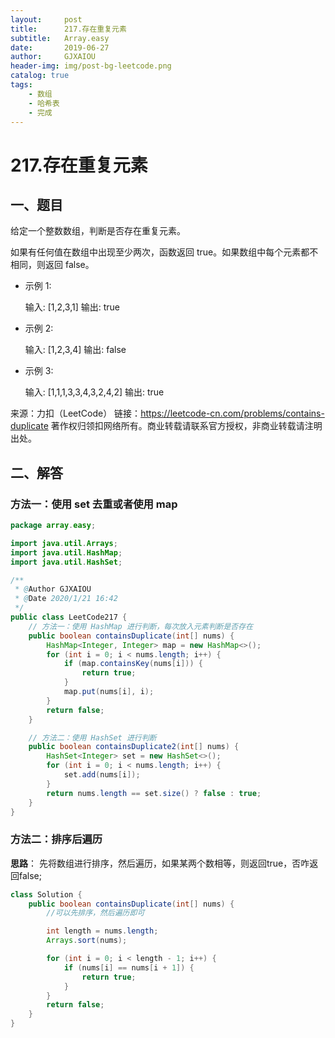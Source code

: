 ```yaml
---
layout:     post
title:      217.存在重复元素
subtitle:   Array.easy
date:       2019-06-27
author:     GJXAIOU
header-img: img/post-bg-leetcode.png
catalog: true
tags:
    - 数组
	- 哈希表
	- 完成
---
```



# 217.存在重复元素


## 一、题目

给定一个整数数组，判断是否存在重复元素。

如果有任何值在数组中出现至少两次，函数返回 true。如果数组中每个元素都不相同，则返回 false。

- 示例 1:

    输入: [1,2,3,1]
    输出: true

- 示例 2:

    输入: [1,2,3,4]
    输出: false

- 示例 3:

    输入: [1,1,1,3,3,4,3,2,4,2]
    输出: true

来源：力扣（LeetCode）
链接：https://leetcode-cn.com/problems/contains-duplicate
著作权归领扣网络所有。商业转载请联系官方授权，非商业转载请注明出处。


## 二、解答

### 方法一：使用 set 去重或者使用 map

```java
package array.easy;

import java.util.Arrays;
import java.util.HashMap;
import java.util.HashSet;

/**
 * @Author GJXAIOU
 * @Date 2020/1/21 16:42
 */
public class LeetCode217 {
    // 方法一：使用 HashMap 进行判断，每次放入元素判断是否存在
    public boolean containsDuplicate(int[] nums) {
        HashMap<Integer, Integer> map = new HashMap<>();
        for (int i = 0; i < nums.length; i++) {
            if (map.containsKey(nums[i])) {
                return true;
            }
            map.put(nums[i], i);
        }
        return false;
    }

    // 方法二：使用 HashSet 进行判断
    public boolean containsDuplicate2(int[] nums) {
        HashSet<Integer> set = new HashSet<>();
        for (int i = 0; i < nums.length; i++) {
            set.add(nums[i]);
        }
        return nums.length == set.size() ? false : true;
    }
}
```

### 方法二：排序后遍历

**思路**： 先将数组进行排序，然后遍历，如果某两个数相等，则返回true，否咋返回false;

```java
class Solution {
    public boolean containsDuplicate(int[] nums) {
        //可以先排序，然后遍历即可

        int length = nums.length;
        Arrays.sort(nums);

        for (int i = 0; i < length - 1; i++) {
            if (nums[i] == nums[i + 1]) {
                return true;
            }
        }
        return false;
    }
}
```

